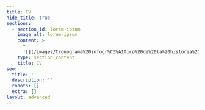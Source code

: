 ```yaml
---
title: CV
hide_title: true
sections:
  - section_id: lorem-ipsum
    image_alt: lorem-ipsum
    content: >
      *  
      ![](/images/Cronograma%20infogr%C3%A1fico%20de%20la%20historia%20del%20volibol%20\(3\).png)
    type: section_content
    title: CV
seo:
  title: ''
  description: ''
  robots: []
  extra: []
layout: advanced
---
```

